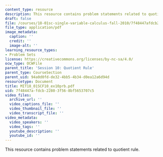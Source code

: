 ```yaml
---
content_type: resource
description: This resource contains problem statements related to quotient rule.
draft: false
file: /courses/18-01sc-single-variable-calculus-fall-2010/7f48447afdcb22803f568bf5653707c5_MIT18_01SCF10_ex10prb.pdf
file_type: application/pdf
image_metadata:
  caption: ''
  credit: ''
  image-alt: ''
learning_resource_types:
- Problem Sets
license: https://creativecommons.org/licenses/by-nc-sa/4.0/
ocw_type: OCWFile
parent_title: 'Session 10: Quotient Rule'
parent_type: CourseSection
parent_uid: 94a0d0fd-de32-4bb5-4b34-d0ea12a6d94d
resourcetype: Document
title: MIT18_01SCF10_ex10prb.pdf
uid: 7f48447a-fdcb-2280-3f56-8bf5653707c5
video_files:
  archive_url: ''
  video_captions_file: ''
  video_thumbnail_file: ''
  video_transcript_file: ''
video_metadata:
  video_speakers: ''
  video_tags: ''
  youtube_description: ''
  youtube_id: ''
---
```

This resource contains problem statements related to quotient rule.